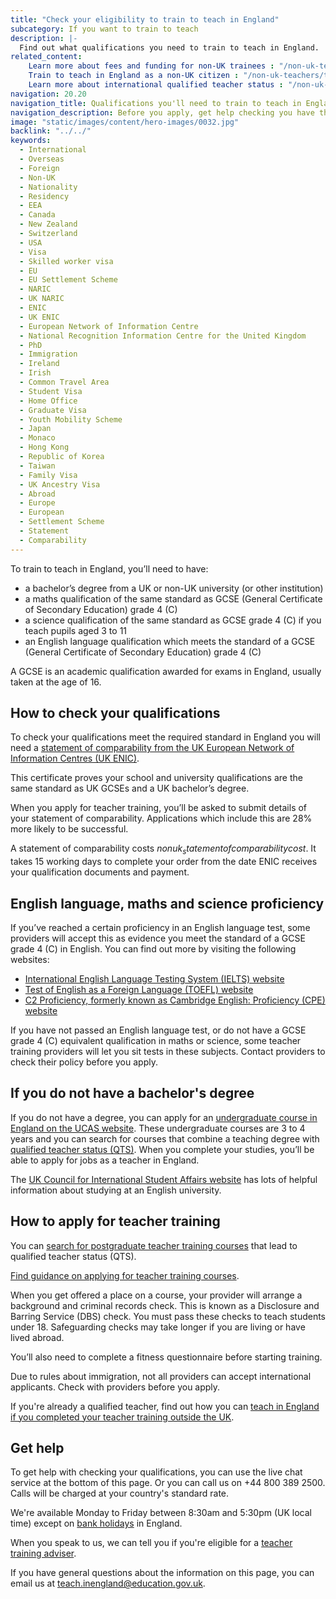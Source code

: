 ```yaml
---
title: "Check your eligibility to train to teach in England"
subcategory: If you want to train to teach
description: |-
  Find out what qualifications you need to train to teach in England.
related_content:
    Learn more about fees and funding for non-UK trainees : "/non-uk-teachers/fees-and-funding-for-non-uk-trainees"
    Train to teach in England as a non-UK citizen : "/non-uk-teachers/train-to-teach-in-england-as-an-international-student"
    Learn more about international qualified teacher status : "/non-uk-teachers/international-qualified-teacher-status"
navigation: 20.20
navigation_title: Qualifications you'll need to train to teach in England
navigation_description: Before you apply, get help checking you have the correct qualifications for English teacher training.
image: "static/images/content/hero-images/0032.jpg"
backlink: "../../"
keywords:
  - International
  - Overseas
  - Foreign
  - Non-UK
  - Nationality
  - Residency
  - EEA
  - Canada
  - New Zealand
  - Switzerland
  - USA
  - Visa
  - Skilled worker visa
  - EU
  - EU Settlement Scheme
  - NARIC
  - UK NARIC
  - ENIC
  - UK ENIC
  - European Network of Information Centre
  - National Recognition Information Centre for the United Kingdom
  - PhD
  - Immigration
  - Ireland
  - Irish
  - Common Travel Area
  - Student Visa
  - Home Office
  - Graduate Visa
  - Youth Mobility Scheme
  - Japan
  - Monaco
  - Hong Kong
  - Republic of Korea
  - Taiwan
  - Family Visa
  - UK Ancestry Visa
  - Abroad
  - Europe
  - European
  - Settlement Scheme
  - Statement
  - Comparability
---
```


To train to teach in England, you’ll need to have: 

* a bachelor’s degree from a UK or non-UK university (or other institution) 
* a maths qualification of the same standard as GCSE (General Certificate of Secondary Education) grade 4 (C) 
*  a science qualification of the same standard as GCSE grade 4 (C) if you teach pupils aged 3 to 11
* an English language qualification which meets the standard of a GCSE (General Certificate of Secondary Education) grade 4 (C) 

A GCSE is an academic qualification awarded for exams in England, usually taken at the age of 16.

## How to check your qualifications

To check your qualifications meet the required standard in England you will need a [statement of comparability from the UK European Network of Information Centres (UK ENIC)](https://enic.org.uk/Qualifications/SOC/Default.aspx). 

This certificate proves your school and university qualifications are the same standard as UK GCSEs and a UK bachelor’s degree. 

When you apply for teacher training, you’ll be asked to submit details of your statement of comparability. Applications which include this are 28% more likely to be successful. 

A statement of comparability costs $nonuk_statementofcomparabilitycost$. It takes 15 working days to complete your order from the date ENIC receives your qualification documents and payment.

## English language, maths and science proficiency

If you’ve reached a certain proficiency in an English language test, some providers will accept this as evidence you meet the standard of a GCSE grade 4 (C) in English.  You can find out more by visiting the following websites:

* [International English Language Testing System (IELTS) website](https://www.ielts.org/)
* [Test of English as a Foreign Language (TOEFL) website](https://www.ets.org/toefl)
* [C2 Proficiency, formerly known as Cambridge English: Proficiency (CPE) website](https://www.cambridgeenglish.org/exams-and-tests/proficiency/)

If you have not passed an English language test, or do not have a GCSE grade 4 (C) equivalent qualification in maths or science, some teacher training providers will let you sit tests in these subjects. Contact providers to check their policy before you apply. 

## If you do not have a bachelor's degree

If you do not have a degree, you can apply for an [undergraduate course in England on the UCAS website](https://www.ucas.com/postgraduate/teacher-training/applying-teacher-training/find-teacher-training-programmes). These undergraduate courses are 3 to 4 years and you can search for courses that combine a teaching degree with [qualified teacher status (QTS)](/train-to-be-a-teacher/what-is-qts). When you complete your studies, you’ll be able to apply for jobs as a teacher in England.

The [UK Council for International Student Affairs website](https://www.ukcisa.org.uk/) has lots of helpful information about studying at an English university.

## How to apply for teacher training

You can [search for postgraduate teacher training courses](https://find-teacher-training-courses.service.gov.uk/) that lead to qualified teacher status (QTS).  

[Find guidance on applying for teacher training courses](/how-to-apply-for-teacher-training/teacher-training-application). 

When you get offered a place on a course, your provider will arrange a background and criminal records check. This is known as a Disclosure and Barring Service (DBS) check. You must pass these checks to teach students under 18. Safeguarding checks may take longer if you are living or have lived abroad. 

You’ll also need to complete a fitness questionnaire before starting training. 

Due to rules about immigration, not all providers can accept international applicants. Check with providers before you apply.

If you're already a qualified teacher, find out how you can [teach in England if you completed your teacher training outside the UK](/non-uk-teachers/teach-in-england-if-you-trained-overseas).

## Get help

To get help with checking your qualifications, you can use the live chat service at the bottom of this page. Or you can call us on +44 800 389 2500. Calls will be charged at your country's standard rate.

We're available Monday to Friday between 8:30am and 5:30pm (UK local time) except on [bank holidays](https://www.gov.uk/bank-holidays) in England.

When you speak to us, we can tell you if you're eligible for a [teacher training adviser](/teacher-training-advisers).

If you have general questions about the information on this page, you can email us at teach.inengland@education.gov.uk.
